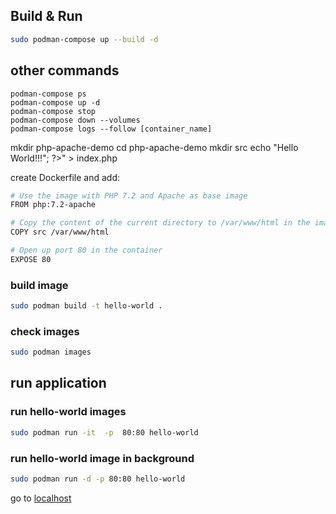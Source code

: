 ## Build & Run
```bash
sudo podman-compose up --build -d
```
## other commands
```
podman-compose ps
podman-compose up -d
podman-compose stop
podman-compose down --volumes
podman-compose logs --follow [container_name]
```


mkdir php-apache-demo
cd php-apache-demo
mkdir src
echo "<?php echo "<h3>Hello World!!!</h3>"; ?>" > index.php

create  Dockerfile and add:

```bash
# Use the image with PHP 7.2 and Apache as base image 
FROM php:7.2-apache

# Copy the content of the current directory to /var/www/html in the image
COPY src /var/www/html

# Open up port 80 in the container
EXPOSE 80
```
### build image
```bash
sudo podman build -t hello-world .

```

### check images

```bash
sudo podman images
```

## run application

### run hello-world images

```bash
sudo podman run -it  -p  80:80 hello-world
```

### run hello-world image in background

```bash
sudo podman run -d -p 80:80 hello-world
```

go to [localhost](http://localhost)

